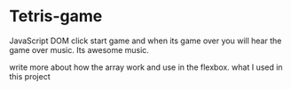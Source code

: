 # Tetris-game
JavaScript DOM 
click start game and when its game over you will hear the game over music. Its awesome music. 


write more about how the array work and use in the flexbox. what I used in this project 
